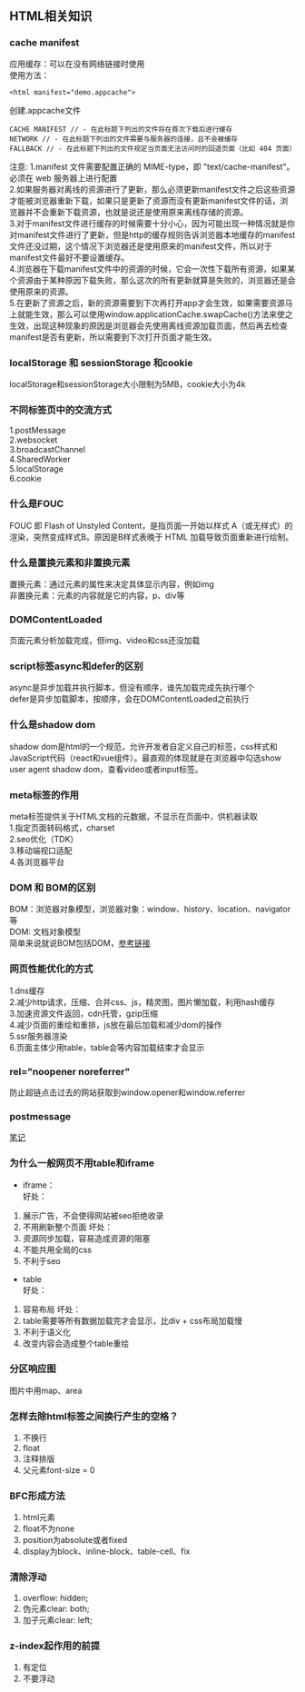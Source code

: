 ## HTML相关知识

### cache manifest 
应用缓存：可以在没有网络链接时使用<br>
使用方法：
```
<html manifest="demo.appcache">
```
创建.appcache文件
```
CACHE MANIFEST // - 在此标题下列出的文件将在首次下载后进行缓存
NETWORK // - 在此标题下列出的文件需要与服务器的连接，且不会被缓存
FALLBACK // - 在此标题下列出的文件规定当页面无法访问时的回退页面（比如 404 页面）
```
注意:
1.manifest 文件需要配置正确的 MIME-type，即 "text/cache-manifest"。必须在 web 服务器上进行配置<br>
2.如果服务器对离线的资源进行了更新，那么必须更新manifest文件之后这些资源才能被浏览器重新下载，如果只是更新了资源而没有更新manifest文件的话，浏览器并不会重新下载资源，也就是说还是使用原来离线存储的资源。<br>
3.对于manifest文件进行缓存的时候需要十分小心，因为可能出现一种情况就是你对manifest文件进行了更新，但是http的缓存规则告诉浏览器本地缓存的manifest文件还没过期，这个情况下浏览器还是使用原来的manifest文件，所以对于manifest文件最好不要设置缓存。<br>
4.浏览器在下载manifest文件中的资源的时候，它会一次性下载所有资源，如果某个资源由于某种原因下载失败，那么这次的所有更新就算是失败的，浏览器还是会使用原来的资源。<br>
5.在更新了资源之后，新的资源需要到下次再打开app才会生效，如果需要资源马上就能生效，那么可以使用window.applicationCache.swapCache()方法来使之生效，出现这种现象的原因是浏览器会先使用离线资源加载页面，然后再去检查manifest是否有更新，所以需要到下次打开页面才能生效。<br>

### localStorage 和 sessionStorage 和cookie
localStorage和sessionStorage大小限制为5MB，cookie大小为4k

### 不同标签页中的交流方式
1.postMessage<br>
2.websocket<br>
3.broadcastChannel<br>
4.SharedWorker<br>
5.localStorage<br>
6.cookie

### 什么是FOUC
FOUC 即 Flash of Unstyled Content，是指页面一开始以样式 A（或无样式）的渲染，突然变成样式B。原因是B样式表晚于 HTML 加载导致页面重新进行绘制。

### 什么是置换元素和非置换元素
置换元素：通过元素的属性来决定具体显示内容，例如img<br>
非置换元素：元素的内容就是它的内容，p、div等

### DOMContentLoaded
页面元素分析加载完成，但img、video和css还没加载

### script标签async和defer的区别
async是异步加载并执行脚本，但没有顺序，谁先加载完成先执行哪个<br>
defer是异步加载脚本，按顺序，会在DOMContentLoaded之前执行

### 什么是shadow dom
shadow dom是html的一个规范，允许开发者自定义自己的标签，css样式和JavaScript代码（react和vue组件）。最直观的体现就是在浏览器中勾选show user agent shadow dom，查看video或者input标签。

### meta标签的作用
meta标签提供关于HTML文档的元数据，不显示在页面中，供机器读取<br>
1.指定页面转码格式，charset<br>
2.seo优化（TDK）<br>
3.移动端视口适配<br>
4.各浏览器平台

### DOM 和 BOM的区别
BOM：浏览器对象模型，浏览器对象：window、history、location、navigator等<br>
DOM: 文档对象模型<br>
简单来说就说BOM包括DOM，[参考链接](https://github.com/haizlin/fe-interview/issues/110)

### 网页性能优化的方式
1.dns缓存<br>
2.减少http请求，压缩、合并css、js，精灵图，图片懒加载，利用hash缓存<br>
3.加速资源文件返回，cdn托管，gzip压缩<br>
4.减少页面的重绘和重排，js放在最后加载和减少dom的操作<br>
5.ssr服务器渲染<br>
6.页面主体少用table，table会等内容加载结束才会显示

### rel="noopener noreferrer"
防止超链点击过去的网站获取到window.opener和window.referrer

### postmessage
[笔记](./postmessage.md)

### 为什么一般网页不用table和iframe
* iframe：<br>
好处：
1. 展示广告，不会使得网站被seo拒绝收录
2. 不用刷新整个页面
坏处：
1. 资源同步加载，容易造成资源的阻塞
2. 不能共用全局的css
3. 不利于seo

* table<br>
好处：
1. 容易布局
坏处：
1. table需要等所有数据加载完才会显示，比div + css布局加载慢
2. 不利于语义化
3. 改变内容会造成整个table重绘

### 分区响应图
图片中用map、area

### 怎样去除html标签之间换行产生的空格？
1. 不换行
2. float
3. 注释排版
4. 父元素font-size = 0

### BFC形成方法
1. html元素
2. float不为none
3. position为absolute或者fixed
4. display为block、inline-block、table-cell、fix

### 清除浮动
1. overflow: hidden;
2. 伪元素clear: both;
3. 加子元素clear: left;

### z-index起作用的前提
1. 有定位
2. 不要浮动
